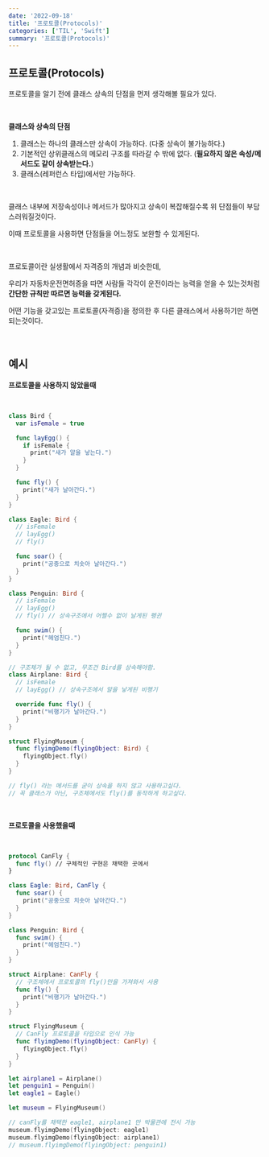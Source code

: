 ```yaml
---
date: '2022-09-18'
title: '프로토콜(Protocols)'
categories: ['TIL', 'Swift']
summary: '프로토콜(Protocols)'
---
```


## 프로토콜(Protocols)

프로토콜을 알기 전에 클래스 상속의 단점을 먼저 생각해볼 필요가 있다.

<br/>

<b>클래스와 상속의 단점</b>

1. 클래스는 하나의 클래스만 상속이 가능하다. (다중 상속이 불가능하다.)
2. 기본적인 상위클래스의 메모리 구조를 따라갈 수 밖에 없다. (<b>필요하지 않은 속성/메서드도 같이 상속받는다.</b>)
3. 클래스(레퍼런스 타입)에서만 가능하다.

<br/>

클래스 내부에 저장속성이나 메서드가 많아지고 상속이 복잡해질수록 위 단점들이 부담스러워질것이다.

이때 프로토콜을 사용하면 단점들을 어느정도 보완할 수 있게된다.

<br/>

프로토콜이란 실생활에서 자격증의 개념과 비슷한데,

우리가 자동차운전면허증을 따면 사람들 각각이 운전이라는 능력을 얻을 수 있는것처럼 <b>간단한 규칙만 따르면 능력을 갖게된다.</b>

어떤 기능을 갖고있는 프로토콜(자격증)을 정의한 후 다른 클래스에서 사용하기만 하면 되는것이다.

<br>

## 예시

<b>프로토콜을 사용하지 않았을때</b>

<br/>

```swift
class Bird {
  var isFemale = true

  func layEgg() {
    if isFemale {
      print("새가 알을 낳는다.")
    }
  }

  func fly() {
    print("새가 날아간다.")
  }
}

class Eagle: Bird {
  // isFemale
  // layEgg()
  // fly()

  func soar() {
    print("공중으로 치솟아 날아간다.")
  }
}

class Penguin: Bird {
  // isFemale
  // layEgg()
  // fly() // 상속구조에서 어쩔수 없이 날게된 펭귄

  func swim() {
    print("헤엄친다.")
  }
}

// 구조체가 될 수 없고, 무조건 Bird를 상속해야함.
class Airplane: Bird {
  // isFemale
  // layEgg() // 상속구조에서 알을 낳게된 비행기

  override func fly() {
    print("비행기가 날아간다.")
  }
}

struct FlyingMuseum {
  func flyimgDemo(flyingObject: Bird) {
    flyingObject.fly()
  }
}

// fly() 라는 메서드를 굳이 상속을 하지 않고 사용하고싶다.
// 꼭 클래스가 아닌, 구조체에서도 fly()를 동작하게 하고싶다.
```

<br/>

<b>프로토콜을 사용했을때</b>

<br/>

```swift
protocol CanFly {
  func fly() // 구체적인 구현은 채택한 곳에서
}

class Eagle: Bird, CanFly {
  func soar() {
    print("공중으로 치솟아 날아간다.")
  }
}

class Penguin: Bird {
  func swim() {
    print("헤엄친다.")
  }
}

struct Airplane: CanFly {
  // 구조체에서 프로토콜의 fly()만을 가져와서 사용
  func fly() {
    print("비행기가 날아간다.")
  }
}

struct FlyingMuseum {
  // CanFly 프로토콜을 타입으로 인식 가능
  func flyimgDemo(flyingObject: CanFly) {
    flyingObject.fly()
  }
}

let airplane1 = Airplane()
let penguin1 = Penguin()
let eagle1 = Eagle()

let museum = FlyingMuseum()

// canFly를 채택한 eagle1, airplane1 만 박물관에 전시 가능
museum.flyimgDemo(flyingObject: eagle1)
museum.flyimgDemo(flyingObject: airplane1)
// museum.flyimgDemo(flyingObject: penguin1)
```
